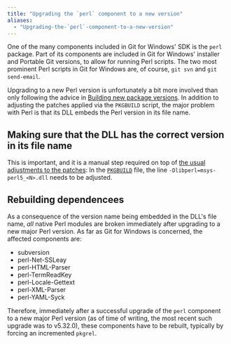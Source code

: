 ```yaml
---
title: "Upgrading the `perl` component to a new version"
aliases:
  - "Upgrading-the-`perl`-component-to-a-new-version"
---
```

One of the many components included in Git for Windows' SDK is the `perl` package. Part of its components are included in Git for Windows' installer and Portable Git versions, to allow for running Perl scripts. The two most prominent Perl scripts in Git for Windows are, of course, `git svn` and `git send-email`.

Upgrading to a new Perl version is unfortunately a bit more involved than only following the advice in [Building new package versions](./building-new-package-versions.html). In addition to adjusting the patches applied via the `PKGBUILD` script, the major problem with Perl is that its DLL embeds the Perl version in its file name.

## Making sure that the DLL has the correct version in its file name

This is important, and it is a manual step required on top of [the usual adjustments to the patches](./building-new-package-versions.html#adjusting-patches-when-they-no-longer-apply-to-new-versions): In the [`PKGBUILD`](https://github.com/msys2/MSYS2-packages/blob/HEAD/perl/PKGBUILD) file, the line `-Dlibperl=msys-perl5_<N>.dll` needs to be adjusted.

## Rebuilding dependencees

As a consequence of the version name being embedded in the DLL's file name, _all_ native Perl modules are broken immediately after upgrading to a new major Perl version. As far as Git for Windows is concerned, the affected components are:

- subversion
- perl-Net-SSLeay
- perl-HTML-Parser
- perl-TermReadKey
- perl-Locale-Gettext
- perl-XML-Parser
- perl-YAML-Syck

Therefore, immediately after a successful upgrade of the `perl` component to a new major Perl version (as of time of writing, the most recent such upgrade was to v5.32.0), these components have to be rebuilt, typically by forcing an incremented `pkgrel`.
